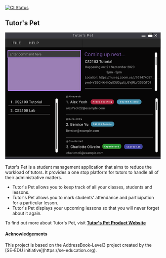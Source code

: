 [![CI Status](https://github.com/AY2021S1-CS2103T-T10-4/tp/workflows/Java%20CI/badge.svg)](https://github.com/AY2021S1-CS2103T-T10-4/tp/actions)

## Tutor's Pet

![Ui](docs/images/Ui.png)

Tutor's Pet is a student management application that aims to reduce the workload of tutors. It provides a one stop
 platform for tutors to handle all of their administrative matters.
- Tutor's Pet allows you to keep track of all your classes, students and lessons.
- Tutor's Pet allows you to mark students' attendance and participation for a particular lesson.
- Tutor's Pet displays your upcoming lessons so that you will never forget about it again.

To find out more about Tutor's Pet, visit **[Tutor's Pet Product Website](https://ay2021s1-cs2103t-t10-4.github.io/tp/)**

<h4>Acknowledgements</h4>
This project is based on the AddressBook-Level3 project created by the [SE-EDU initiative](https://se-education.org).
